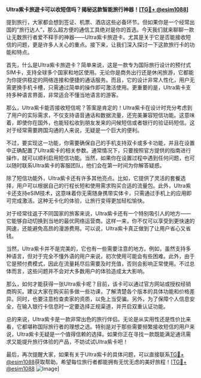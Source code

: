 **Ultra紫卡旅遊卡可以收短信吗？揭秘这款智能旅行神器！[[TG💪+ @esim1088](https://t.me/s/esim1088)]**

提到旅行，大家都会想到签证、机票、酒店这些必备环节。但如果你是一个经常出国的“旅行达人”，那么超方便的通信工具绝对是你的首选。今天我们就来聊聊一款让无数旅行者爱不释手的神器——Ultra紫卡旅遊卡。尤其是关于它是否能接收短信的问题，更是许多人关心的重点。接下来，让我们深入探讨一下这款旅行卡的功能和特点。

首先，什么是Ultra紫卡旅遊卡？简单来说，这是一款专为国际旅行设计的预付式SIM卡，支持全球多个国家和地区使用。无论你是商务出行还是休闲旅游，它都能为你提供稳定的网络连接和便捷的通话服务。而且，它的设计非常人性化，用户无需更换手机卡槽，只需通过简单的操作即可激活使用。更重要的是，Ultra紫卡支持多种语言界面，非常适合不懂当地语言的游客。

那么，Ultra紫卡能否接收短信呢？答案是肯定的！Ultra紫卡在设计时充分考虑到了用户的实际需求，不仅支持语音通话和数据流量，还完美兼容短信功能。这意味着，即使你在国外，也能轻松收到朋友发来的问候短信或者银行的验证码短信。这对于经常需要跨国沟通的人来说，无疑是一个巨大的便利。

不过，要实现这一功能，你需要确保自己的手机支持双卡或多卡功能，并且在设置中正确配置了Ultra紫卡的相关参数。通常情况下，只要按照官方提供的指南进行操作，就可以顺利启用短信功能。当然，如果你在设置过程中遇到任何问题，也可以随时联系Ultra紫卡的客服团队，他们会在第一时间为你解答疑惑。

除了短信功能外，Ultra紫卡还有许多其他亮点。比如，它提供了灵活的套餐选择，用户可以根据自己的行程长短和使用需求购买合适的流量包。此外，Ultra紫卡还支持eSIM技术，这意味着你无需随身携带实体卡，只需通过手机上的应用即可完成激活。这种无卡化的体验，让旅行变得更加轻松愉快。

对于经常往返于不同国家的旅客来说，Ultra紫卡还有一个特别吸引人的地方——它能够自动切换到当地的最优网络运营商。这样一来，你不仅可以享受到更快速的网速，还能避免高昂的漫游费用。可以说，Ultra紫卡真正做到了让用户省心又省钱。

当然，Ultra紫卡并不是完美的，它也有一些需要注意的地方。例如，虽然支持多种语言，但对于完全不懂外语的用户来说，初次使用可能会有些困难。此外，由于它是预付费模式，因此在流量耗尽后需要及时充值，否则会影响正常使用。不过总体而言，这些问题并不会对大多数用户的体验造成太大影响。

那么，如何才能获得一张Ultra紫卡呢？目前，该卡可以通过官方网站或授权经销商购买。建议大家在购买前多做一些功课，了解清楚各个版本的具体功能和价格差异。同时，也要注意检查卖家的资质，以免上当受骗。另外，为了保障个人信息安全，在输入银行卡信息时一定要选择正规渠道，并开启双重认证功能。

总的来说，Ultra紫卡是一款非常出色的旅行伴侣。无论是从实用性还是性价比来看，它都堪称国际旅行者的理想之选。特别是对于那些需要频繁接收短信的用户来说，Ultra紫卡无疑是一个值得信赖的选择。如果你正在寻找一款既能满足通讯需求又能提升旅行体验的产品，不妨试试Ultra紫卡吧！

最后，再次提醒大家，如果有关于Ultra紫卡的具体问题，可以直接联系[TG💪+ @esim1088](https://t.me/s/esim1088)获取帮助。希望每位旅行者都能拥有无忧无虑的美好旅程！[[TG💪+ @esim1088](https://t.me/s/esim1088) ![Image](https://i.postimg.cc/4NQfJmqS/Snipaste-2025-05-13-00-14-12.png)]